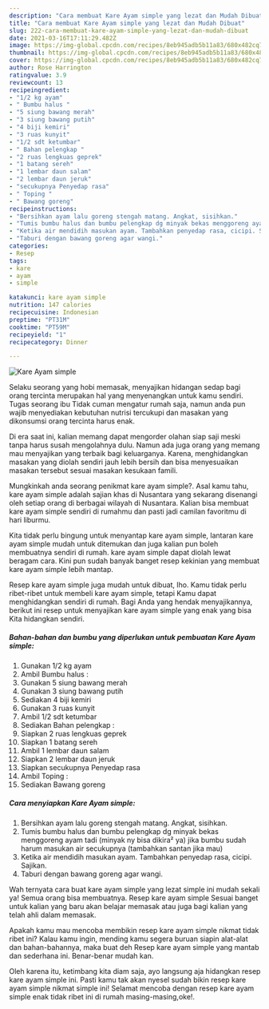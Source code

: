 ```yaml
---
description: "Cara membuat Kare Ayam simple yang lezat dan Mudah Dibuat"
title: "Cara membuat Kare Ayam simple yang lezat dan Mudah Dibuat"
slug: 222-cara-membuat-kare-ayam-simple-yang-lezat-dan-mudah-dibuat
date: 2021-03-16T17:11:29.482Z
image: https://img-global.cpcdn.com/recipes/8eb945adb5b11a83/680x482cq70/kare-ayam-simple-foto-resep-utama.jpg
thumbnail: https://img-global.cpcdn.com/recipes/8eb945adb5b11a83/680x482cq70/kare-ayam-simple-foto-resep-utama.jpg
cover: https://img-global.cpcdn.com/recipes/8eb945adb5b11a83/680x482cq70/kare-ayam-simple-foto-resep-utama.jpg
author: Rose Harrington
ratingvalue: 3.9
reviewcount: 13
recipeingredient:
- "1/2 kg ayam"
- " Bumbu halus "
- "5 siung bawang merah"
- "3 siung bawang putih"
- "4 biji kemiri"
- "3 ruas kunyit"
- "1/2 sdt ketumbar"
- " Bahan pelengkap "
- "2 ruas lengkuas geprek"
- "1 batang sereh"
- "1 lembar daun salam"
- "2 lembar daun jeruk"
- "secukupnya Penyedap rasa"
- " Toping "
- " Bawang goreng"
recipeinstructions:
- "Bersihkan ayam lalu goreng stengah matang. Angkat, sisihkan."
- "Tumis bumbu halus dan bumbu pelengkap dg minyak bekas menggoreng ayam tadi (minyak ny bisa dikira² ya) jika bumbu sudah harum masukan air secukupnya (tambahkan santan jika mau)"
- "Ketika air mendidih masukan ayam. Tambahkan penyedap rasa, cicipi. Sajikan."
- "Taburi dengan bawang goreng agar wangi."
categories:
- Resep
tags:
- kare
- ayam
- simple

katakunci: kare ayam simple 
nutrition: 147 calories
recipecuisine: Indonesian
preptime: "PT31M"
cooktime: "PT59M"
recipeyield: "1"
recipecategory: Dinner

---
```



![Kare Ayam simple](https://img-global.cpcdn.com/recipes/8eb945adb5b11a83/680x482cq70/kare-ayam-simple-foto-resep-utama.jpg)

Selaku seorang yang hobi memasak, menyajikan hidangan sedap bagi orang tercinta merupakan hal yang menyenangkan untuk kamu sendiri. Tugas seorang ibu Tidak cuman mengatur rumah saja, namun anda pun wajib menyediakan kebutuhan nutrisi tercukupi dan masakan yang dikonsumsi orang tercinta harus enak.

Di era  saat ini, kalian memang dapat mengorder olahan siap saji meski tanpa harus susah mengolahnya dulu. Namun ada juga orang yang memang mau menyajikan yang terbaik bagi keluarganya. Karena, menghidangkan masakan yang diolah sendiri jauh lebih bersih dan bisa menyesuaikan masakan tersebut sesuai masakan kesukaan famili. 



Mungkinkah anda seorang penikmat kare ayam simple?. Asal kamu tahu, kare ayam simple adalah sajian khas di Nusantara yang sekarang disenangi oleh setiap orang di berbagai wilayah di Nusantara. Kalian bisa membuat kare ayam simple sendiri di rumahmu dan pasti jadi camilan favoritmu di hari liburmu.

Kita tidak perlu bingung untuk menyantap kare ayam simple, lantaran kare ayam simple mudah untuk ditemukan dan juga kalian pun boleh membuatnya sendiri di rumah. kare ayam simple dapat diolah lewat beragam cara. Kini pun sudah banyak banget resep kekinian yang membuat kare ayam simple lebih mantap.

Resep kare ayam simple juga mudah untuk dibuat, lho. Kamu tidak perlu ribet-ribet untuk membeli kare ayam simple, tetapi Kamu dapat menghidangkan sendiri di rumah. Bagi Anda yang hendak menyajikannya, berikut ini resep untuk menyajikan kare ayam simple yang enak yang bisa Kita hidangkan sendiri.

<!--inarticleads1-->

##### Bahan-bahan dan bumbu yang diperlukan untuk pembuatan Kare Ayam simple:

1. Gunakan 1/2 kg ayam
1. Ambil  Bumbu halus :
1. Gunakan 5 siung bawang merah
1. Gunakan 3 siung bawang putih
1. Sediakan 4 biji kemiri
1. Gunakan 3 ruas kunyit
1. Ambil 1/2 sdt ketumbar
1. Sediakan  Bahan pelengkap :
1. Siapkan 2 ruas lengkuas geprek
1. Siapkan 1 batang sereh
1. Ambil 1 lembar daun salam
1. Siapkan 2 lembar daun jeruk
1. Siapkan secukupnya Penyedap rasa
1. Ambil  Toping :
1. Sediakan  Bawang goreng




<!--inarticleads2-->

##### Cara menyiapkan Kare Ayam simple:

1. Bersihkan ayam lalu goreng stengah matang. Angkat, sisihkan.
1. Tumis bumbu halus dan bumbu pelengkap dg minyak bekas menggoreng ayam tadi (minyak ny bisa dikira² ya) jika bumbu sudah harum masukan air secukupnya (tambahkan santan jika mau)
1. Ketika air mendidih masukan ayam. Tambahkan penyedap rasa, cicipi. Sajikan.
1. Taburi dengan bawang goreng agar wangi.




Wah ternyata cara buat kare ayam simple yang lezat simple ini mudah sekali ya! Semua orang bisa membuatnya. Resep kare ayam simple Sesuai banget untuk kalian yang baru akan belajar memasak atau juga bagi kalian yang telah ahli dalam memasak.

Apakah kamu mau mencoba membikin resep kare ayam simple nikmat tidak ribet ini? Kalau kamu ingin, mending kamu segera buruan siapin alat-alat dan bahan-bahannya, maka buat deh Resep kare ayam simple yang mantab dan sederhana ini. Benar-benar mudah kan. 

Oleh karena itu, ketimbang kita diam saja, ayo langsung aja hidangkan resep kare ayam simple ini. Pasti kamu tak akan nyesel sudah bikin resep kare ayam simple nikmat simple ini! Selamat mencoba dengan resep kare ayam simple enak tidak ribet ini di rumah masing-masing,oke!.

